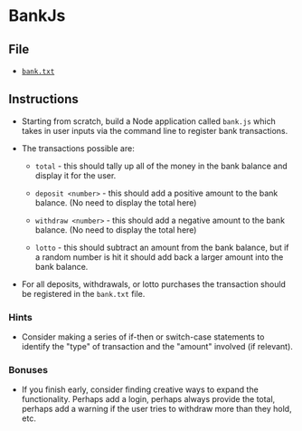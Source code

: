 # BankJs

## File

* [`bank.txt`](Unsolved/bank.txt)

## Instructions

* Starting from scratch, build a Node application called `bank.js` which takes in user inputs via the command line to register bank transactions.

* The transactions possible are:

  * `total` - this should tally up all of the money in the bank balance and display it for the user.

  * `deposit <number>` - this should add a positive amount to the bank balance. (No need to display the total here)

  * `withdraw <number>` - this should add a negative amount to the bank balance. (No need to display the total here)

  * `lotto` - this should subtract an amount from the bank balance, but if a random number is hit it should add back a larger amount into the bank balance.

* For all deposits, withdrawals, or lotto purchases the transaction should be registered in the `bank.txt` file.

### Hints

* Consider making a series of if-then or switch-case statements to identify the "type" of transaction and the "amount" involved (if relevant).

### Bonuses

* If you finish early, consider finding creative ways to expand the functionality. Perhaps add a login, perhaps always provide the total, perhaps add a warning if the user tries to withdraw more than they hold, etc.
